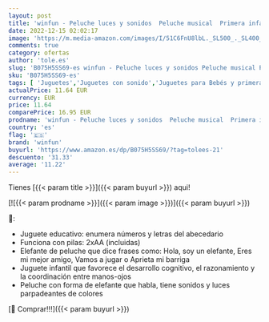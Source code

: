 ```yaml
---
layout: post
title: 'winfun - Peluche luces y sonidos  Peluche musical  Primera infancia  Juguetes interactivos musicales  Peluche interactivo Elefante Juguetes bebé 6 meses  Peluche bebé  Elefante peluche  85178 '
date: 2022-12-15 02:02:17
image: 'https://m.media-amazon.com/images/I/51C6FnU8lbL._SL500_._SL400_.jpg'
comments: true
category: ofertas
author: 'tole.es'
slug: 'B075H5SS69-es winfun - Peluche luces y sonidos Peluche musical Primera...'
sku: 'B075H5SS69-es'
tags: [ 'Juguetes','Juguetes con sonido','Juguetes para Bebés y primera infancia','Juguetes y juegos','bebé','winfun','🇪🇸', ]
actualPrice: 11.64 EUR
currency: EUR
price: 11.64
comparePrice: 16.95 EUR
prodname: 'winfun - Peluche luces y sonidos  Peluche musical  Primera infancia  Juguetes interactivos musicales  Peluche interactivo Elefante Juguetes bebé 6 meses  Peluche bebé  Elefante peluche  85178 '
country: 'es'
flag: '🇪🇸'
brand: 'winfun'
buyurl: 'https://www.amazon.es/dp/B075H5SS69/?tag=tolees-21'
descuento: '31.33'
average: '11.22'
---
```


Tienes [{{< param title >}}]({{< param buyurl >}}) aqui!

[![{{< param prodname >}}]({{< param image >}})]({{< param buyurl >}})

🔎:

- Juguete educativo: enumera números y letras del abecedario
- Funciona con pilas: 2xAA (incluidas)
- Elefante de peluche que dice frases como: Hola, soy un elefante, Eres mi mejor amigo, Vamos a jugar o Aprieta mi barriga
- Juguete infantil que favorece el desarrollo cognitivo, el razonamiento y la coordinación entre manos-ojos
- Peluche con forma de elefante que habla, tiene sonidos y luces parpadeantes de colores

[🛒 Comprar!!!]({{< param buyurl >}})

